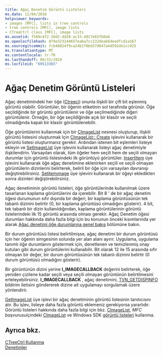 ```yaml
---
title: Ağaç Denetim Görüntü Listeleri
ms.date: 11/04/2016
helpviewer_keywords:
- images [MFC], lists in tree controls
- tree controls [MFC], image lists
- CTreeCtrl class [MFC], image lists
ms.assetid: f560c4f2-20d2-4d28-ac33-4017e65fb0a6
ms.openlocfilehash: 8f9e323244657ea6a7cc132deab6deedfcd1a167
ms.sourcegitcommit: fcb48824f9ca24b1f8bd37d647a4d592de1cc925
ms.translationtype: MT
ms.contentlocale: tr-TR
ms.lasthandoff: 08/15/2019
ms.locfileid: "69513365"
---
```

# <a name="tree-control-image-lists"></a>Ağaç Denetim Görüntü Listeleri

Ağaç denetimindeki her öğe ([Ctreeci](../mfc/reference/ctreectrl-class.md)) onunla ilişkili bir çift bit eşlenmiş görüntü olabilir. Görüntüler, bir öğenin etiketinin sol tarafında görünür. Öğe seçildiğinde bir görüntü görüntülenir ve öğe seçilmediğinde diğeri görüntülenir. Örneğin, bir öğe seçildiğinde açık bir klasör ve seçili olmadığında kapalı bir klasör görüntülenebilir.

Öğe görüntülerini kullanmak için bir [CImageList](../mfc/reference/cimagelist-class.md) nesnesi oluşturup, ilişkili görüntü listesini oluşturmak Için [CImageList:: Create](../mfc/reference/cimagelist-class.md#create) işlevini kullanarak bir görüntü listesi oluşturmanız gerekir. Ardından istenen bit eşlemleri listeye ekleyin ve [SetImageList](../mfc/reference/ctreectrl-class.md#setimagelist) üye işlevini kullanarak listeyi ağaç denetimiyle ilişkilendirin. Varsayılan olarak, tüm öğeler hem seçili hem de seçili olmayan durumlar için görüntü listesindeki ilk görüntüyü görüntüler. [InsertItem](../mfc/reference/ctreectrl-class.md#insertitem) üye işlevini kullanarak öğe ağaç denetimine eklenirken seçili ve seçili olmayan görüntülerin dizinlerini belirterek, belirli bir öğe için varsayılan davranışı değiştirebilirsiniz. [Setitemımage](../mfc/reference/ctreectrl-class.md#setitemimage) üye işlevini kullanarak bir öğeyi ekledikten sonra dizinleri değiştirebilirsiniz.

Ağaç denetiminin görüntü listeleri, öğe görüntülerinde kullanılmak üzere tasarlanan kaplama görüntülerini da içerebilir. Bit 8 ' de bir ağaç denetim öğesi durumunun sıfır dışında bir değeri, bir kaplama görüntüsünün tek tabanlı dizinini belirtir (0, bir kaplama görüntüsü olmadığını gösterir). 4 bit, tek tabanlı bir dizin kullanıldığından, kaplama görüntülerinin görüntü listelerindeki ilk 15 görüntü arasında olması gerekir. Ağaç Denetim öğesi durumları hakkında daha fazla bilgi için bu konunun önceki kısımlarında yer alarak [Ağaç denetimi öğe durumlarına genel bakış](../mfc/tree-control-item-states-overview.md) bölümüne bakın.

Bir durum görüntüsü listesi belirtilmişse, ağaç denetimi bir durum görüntüsü için her öğenin simgesinin solunda yer alan alanı ayırır. Uygulama, uygulama tanımlı öğe durumlarını göstermek için, denetlenen ve temizlenmiş onay kutuları gibi durum görüntülerini kullanabilir. Bit olarak 12 ile 15 arasında sıfır olmayan bir değer, bir durum görüntüsünün tek tabanlı dizinini belirtir (0 durum görüntüsü olmadığını gösterir).

Bir görüntünün dizini yerine **I_IMAGECALLBACK** değerini belirterek, öğe yeniden çizilene kadar seçili veya seçili olmayan görüntünün belirtilmesini erteleyebilirsiniz. **I_IMAGECALLBACK** , ağaç denetimini, [TVN_GETDISPINFO](/windows/win32/Controls/tvn-getdispinfo) bildirim iletisini göndererek dizine ait uygulamayı sorgulamak üzere yönlendirir.

[GetImageList](../mfc/reference/ctreectrl-class.md#getimagelist) üye işlevi bir ağaç denetiminin görüntü listesinin tanıtıcısını alır. Bu işlev, listeye daha fazla görüntü eklemeniz gerekiyorsa yararlıdır. Görüntü listeleri hakkında daha fazla bilgi için bkz. [CImageList](../mfc/using-cimagelist.md), *MFC başvurusu*içindeki [CImageList](../mfc/reference/cimagelist-class.md) ve Windows SDK [görüntü listeleri](/windows/win32/controls/image-lists) kullanma.

## <a name="see-also"></a>Ayrıca bkz.

[CTreeCtrl Kullanma](../mfc/using-ctreectrl.md)<br/>
[Denetimler](../mfc/controls-mfc.md)
